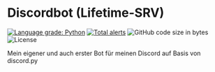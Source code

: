 # Discordbot (Lifetime-SRV)
<a href="https://lgtm.com/projects/g/JustiinGER/discordbot/context:python"><img alt="Language grade: Python" src="https://img.shields.io/lgtm/grade/python/g/JustiinGER/discordbot.svg?logo=lgtm&logoWidth=18"/></a>
<a href="https://lgtm.com/projects/g/JustiinGER/discordbot/alerts/"><img alt="Total alerts" src="https://img.shields.io/lgtm/alerts/g/JustiinGER/discordbot.svg?logo=lgtm&logoWidth=18"/></a>
<img alt="GitHub code size in bytes" src="https://img.shields.io/github/languages/code-size/JustiinGER/discordbot?color=brightgreen">
<img alt="License" src="https://img.shields.io/github/license/JustiinGER/discordbot?color=brightgreen">

Mein eigener und auch erster Bot für meinen Discord auf Basis von discord.py
